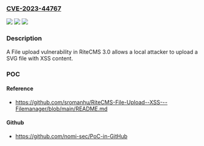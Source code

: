 ### [CVE-2023-44767](https://cve.mitre.org/cgi-bin/cvename.cgi?name=CVE-2023-44767)
![](https://img.shields.io/static/v1?label=Product&message=n%2Fa&color=blue)
![](https://img.shields.io/static/v1?label=Version&message=n%2Fa&color=blue)
![](https://img.shields.io/static/v1?label=Vulnerability&message=n%2Fa&color=brighgreen)

### Description

A File upload vulnerability in RiteCMS 3.0 allows a local attacker to upload a SVG file with XSS content.

### POC

#### Reference
- https://github.com/sromanhu/RiteCMS-File-Upload--XSS---Filemanager/blob/main/README.md

#### Github
- https://github.com/nomi-sec/PoC-in-GitHub

